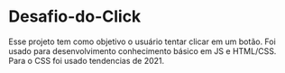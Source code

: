 # Desafio-do-Click
Esse projeto tem como objetivo o usuário tentar clicar em um botão.
Foi usado para desenvolvimento conhecimento básico em JS e HTML/CSS. Para o CSS foi usado tendencias de 2021.
